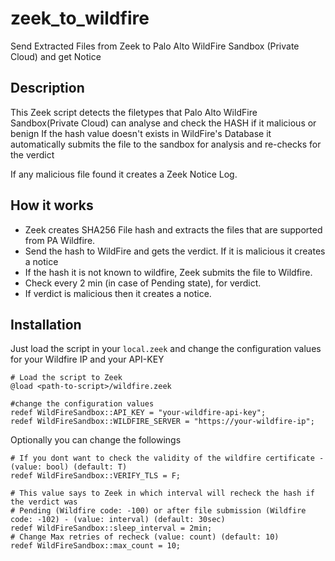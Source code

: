 # zeek_to_wildfire
Send Extracted Files from Zeek to Palo Alto  WildFire Sandbox (Private Cloud) and get Notice

## Description

This Zeek script detects the filetypes that Palo Alto WildFire Sandbox(Private Cloud) can analyse and check the HASH if it malicious or benign
If the hash value doesn't exists in WildFire's Database it automatically submits the file to the sandbox for analysis and re-checks for the verdict

If any malicious file found it creates a Zeek Notice Log.

## How it works

- Zeek creates SHA256 File hash and extracts the files that are supported from PA Wildfire.
- Send the hash to WildFire and gets the verdict. If it is malicious it creates a notice
- If the hash it is not known to wildfire, Zeek submits the file to Wildfire.
- Check every 2 min (in case of Pending state), for verdict.
- If verdict is malicious then it creates a notice.

## Installation
Just load the script in your `local.zeek` and change the configuration values for your Wildfire IP and your API-KEY 

```
# Load the script to Zeek
@load <path-to-script>/wildfire.zeek

#change the configuration values
redef WildFireSandbox::API_KEY = "your-wildfire-api-key";
redef WildFireSandbox::WILDFIRE_SERVER = "https://your-wildfire-ip";
```

Optionally you can change the followings
```
# If you dont want to check the validity of the wildfire certificate - (value: bool) (default: T)
redef WildFireSandbox::VERIFY_TLS = F;

# This value says to Zeek in which interval will recheck the hash if the verdict was
# Pending (Wildfire code: -100) or after file submission (Wildfire code: -102) - (value: interval) (default: 30sec)
redef WildFireSandbox::sleep_interval = 2min;
# Change Max retries of recheck (value: count) (default: 10)
redef WildFireSandbox::max_count = 10;
```



